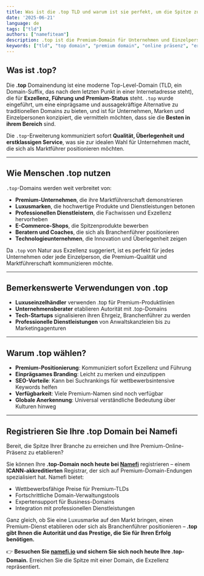 ```yaml
---
title: Was ist die .top TLD und warum ist sie perfekt, um die Spitze zu erreichen?
date: '2025-06-21'
language: de
tags: ["tld"]
authors: ["namefiteam"]
description: .top ist die Premium-Domain für Unternehmen und Einzelpersonen, die nach Exzellenz streben. Erfahren Sie, warum sie die perfekte Wahl ist, um den ersten Platz zu erreichen und online erfolgreich zu sein.
keywords: ["tld", "top domain", "premium domain", "online präsenz", "erfolg", "führung"]
---
```



## **Was ist .top?**

Die **.top** Domainendung ist eine moderne Top-Level-Domain (TLD, ein Domain-Suffix, das nach dem letzten Punkt in einer Internetadresse steht), die für **Exzellenz, Führung und Premium-Status** steht. `.top` wurde eingeführt, um eine einprägsame und aussagekräftige Alternative zu traditionellen Domains zu bieten, und ist für Unternehmen, Marken und Einzelpersonen konzipiert, die vermitteln möchten, dass sie die **Besten in ihrem Bereich** sind.

Die `.top`-Erweiterung kommuniziert sofort **Qualität, Überlegenheit und erstklassigen Service**, was sie zur idealen Wahl für Unternehmen macht, die sich als Marktführer positionieren möchten.

---

## **Wie Menschen .top nutzen**

`.top`-Domains werden weit verbreitet von:

*   **Premium-Unternehmen**, die ihre Marktführerschaft demonstrieren
*   **Luxusmarken**, die hochwertige Produkte und Dienstleistungen betonen
*   **Professionellen Dienstleistern**, die Fachwissen und Exzellenz hervorheben
*   **E-Commerce-Shops**, die Spitzenprodukte bewerben
*   **Beratern und Coaches**, die sich als Branchenführer positionieren
*   **Technologieunternehmen**, die Innovation und Überlegenheit zeigen

Da `.top` von Natur aus Exzellenz suggeriert, ist es perfekt für jedes Unternehmen oder jede Einzelperson, die Premium-Qualität und Marktführerschaft kommunizieren möchte.

---

## **Bemerkenswerte Verwendungen von .top**

*   **Luxuseinzelhändler** verwenden .top für Premium-Produktlinien
*   **Unternehmensberater** etablieren Autorität mit .top-Domains
*   **Tech-Startups** signalisieren ihren Ehrgeiz, Branchenführer zu werden
*   **Professionelle Dienstleistungen** von Anwaltskanzleien bis zu Marketingagenturen

---

## **Warum .top wählen?**

*   **Premium-Positionierung**: Kommuniziert sofort Exzellenz und Führung
*   **Einprägsames Branding**: Leicht zu merken und einzutippen
*   **SEO-Vorteile**: Kann bei Suchrankings für wettbewerbsintensive Keywords helfen
*   **Verfügbarkeit**: Viele Premium-Namen sind noch verfügbar
*   **Globale Anerkennung**: Universal verständliche Bedeutung über Kulturen hinweg

---

## **Registrieren Sie Ihre .top Domain bei Namefi**

Bereit, die Spitze Ihrer Branche zu erreichen und Ihre Premium-Online-Präsenz zu etablieren?

Sie können Ihre **.top-Domain noch heute bei [Namefi](https://namefi.io)** registrieren – einem **ICANN-akkreditierten** Registrar, der sich auf Premium-Domain-Endungen spezialisiert hat. Namefi bietet:

*   Wettbewerbsfähige Preise für Premium-TLDs
*   Fortschrittliche Domain-Verwaltungstools
*   Expertensupport für Business-Domains
*   Integration mit professionellen Dienstleistungen

Ganz gleich, ob Sie eine Luxusmarke auf den Markt bringen, einen Premium-Dienst etablieren oder sich als Branchenführer positionieren – **.top gibt Ihnen die Autorität und das Prestige, die Sie für Ihren Erfolg benötigen.**

👉 **Besuchen Sie [namefi.io](https://namefi.io) und sichern Sie sich noch heute Ihre .top-Domain.**
Erreichen Sie die Spitze mit einer Domain, die Exzellenz repräsentiert.